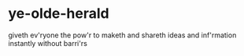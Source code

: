 # ye-olde-herald
giveth ev'ryone the pow'r to maketh and shareth ideas and inf'rmation instantly without barri'rs

